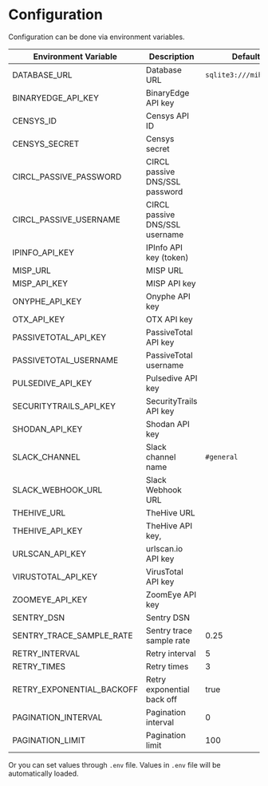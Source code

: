# Configuration

Configuration can be done via environment variables.

| Environment Variable      | Description                    | Default                |
| ------------------------- | ------------------------------ | ---------------------- |
| DATABASE_URL              | Database URL                   | `sqlite3:///mihari.db` |
| BINARYEDGE_API_KEY        | BinaryEdge API key             |                        |
| CENSYS_ID                 | Censys API ID                  |                        |
| CENSYS_SECRET             | Censys secret                  |                        |
| CIRCL_PASSIVE_PASSWORD    | CIRCL passive DNS/SSL password |                        |
| CIRCL_PASSIVE_USERNAME    | CIRCL passive DNS/SSL username |                        |
| IPINFO_API_KEY            | IPInfo API key (token)         |                        |
| MISP_URL                  | MISP URL                       |                        |
| MISP_API_KEY              | MISP API key                   |                        |
| ONYPHE_API_KEY            | Onyphe API key                 |                        |
| OTX_API_KEY               | OTX API key                    |                        |
| PASSIVETOTAL_API_KEY      | PassiveTotal API key           |                        |
| PASSIVETOTAL_USERNAME     | PassiveTotal username          |                        |
| PULSEDIVE_API_KEY         | Pulsedive API key              |                        |
| SECURITYTRAILS_API_KEY    | SecurityTrails API key         |                        |
| SHODAN_API_KEY            | Shodan API key                 |                        |
| SLACK_CHANNEL             | Slack channel name             | `#general`             |
| SLACK_WEBHOOK_URL         | Slack Webhook URL              |                        |
| THEHIVE_URL               | TheHive URL                    |                        |
| THEHIVE_API_KEY           | TheHive API key,               |                        |
| URLSCAN_API_KEY           | urlscan.io API key             |                        |
| VIRUSTOTAL_API_KEY        | VirusTotal API key             |                        |
| ZOOMEYE_API_KEY           | ZoomEye API key                |                        |
| SENTRY_DSN                | Sentry DSN                     |                        |
| SENTRY_TRACE_SAMPLE_RATE  | Sentry trace sample rate       | 0.25                   |
| RETRY_INTERVAL            | Retry interval                 | 5                      |
| RETRY_TIMES               | Retry times                    | 3                      |
| RETRY_EXPONENTIAL_BACKOFF | Retry exponential back off     | true                   |
| PAGINATION_INTERVAL       | Pagination interval            | 0                      |
| PAGINATION_LIMIT          | Pagination limit               | 100                    |

Or you can set values through `.env` file. Values in `.env` file will be automatically loaded.

